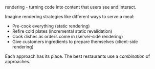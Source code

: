 
rendering - turning code into content that users see and interact.

Imagine rendering strategies like different ways to serve a meal:
- Pre-cook everything (static rendering)
- Refire cold plates (incremental static revalidation)
- Cook dishes as orders come in (server-side rendering)
- Give customers ingredients to prepare themselves (client-side rendering)

Each approach has its place. The best restaurants use a *combination* of approaches.

